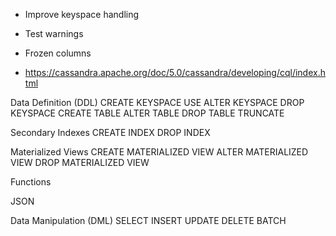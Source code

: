 
- Improve keyspace handling

- Test warnings
- Frozen columns
- https://cassandra.apache.org/doc/5.0/cassandra/developing/cql/index.html


Data Definition (DDL)
CREATE KEYSPACE
USE
ALTER KEYSPACE
DROP KEYSPACE
CREATE TABLE
ALTER TABLE
DROP TABLE
TRUNCATE

Secondary Indexes
CREATE INDEX
DROP INDEX

Materialized Views
CREATE MATERIALIZED VIEW
ALTER MATERIALIZED VIEW
DROP MATERIALIZED VIEW

Functions

JSON

Data Manipulation (DML)
SELECT
INSERT
UPDATE
DELETE
BATCH

